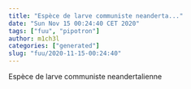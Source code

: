 ```yaml
---
title: "Espèce de larve communiste neanderta..."
date: "Sun Nov 15 00:24:40 CET 2020"
tags: ["fuu", "pipotron"]
author: m1ch3l
categories: ["generated"]
slug: "fuu/2020-11-15-00:24:40"
---
```


Espèce de larve communiste neandertalienne
